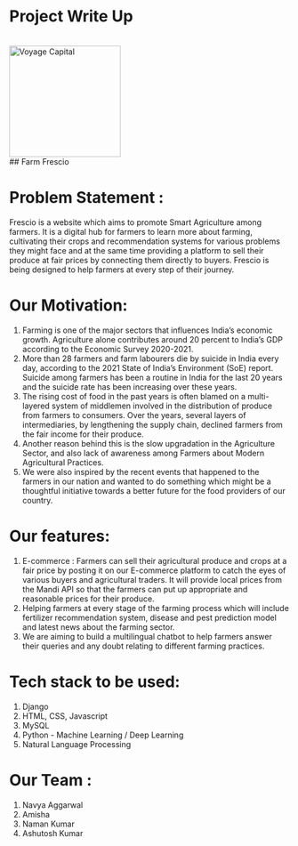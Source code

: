 # Project Write Up
<br>
  <a href=https://github.com/ishaannverma/VoyageCapital><img src="https://drive.google.com/file/d/1eqEOLmCFRUUNUiIhHxjf_An987BjTsdG/view?usp=sharing" alt="Voyage Capital" width="200"></a>
  <br>
## Farm Frescio
 
# Problem Statement :

Frescio is a website which aims to promote Smart Agriculture among farmers. It is a digital hub for farmers to learn more about farming, cultivating their crops and recommendation systems for various problems they might face and at the same time providing a platform to sell their produce at fair prices by connecting them directly to buyers. Frescio is being designed to help farmers at every step of their journey. 

# Our Motivation:

1. Farming is one of the major sectors that influences India’s economic growth. Agriculture alone contributes around 20 percent to India’s GDP according to the Economic Survey 2020-2021.
2. More than 28 farmers and farm labourers die by suicide in India every day, according to the 2021 State of India’s Environment (SoE) report. Suicide among farmers has been a routine in India for the last 20 years and the suicide rate has been increasing over these years. 
3. The rising cost of food in the past years is often blamed on a multi-layered system of middlemen involved in the distribution of produce from farmers to consumers. Over the years, several layers of intermediaries, by lengthening the supply chain, declined farmers from the fair income for their produce.
4. Another reason behind this is the slow upgradation in the Agriculture Sector, and also lack of awareness among Farmers about Modern Agricultural Practices.
5. We were also inspired by the recent events that happened to the farmers in our nation and wanted to do something which might be a thoughtful initiative towards a better future for the food providers of our country.

# Our features:

1. E-commerce : Farmers can sell their agricultural produce and crops at a fair price by posting it on our E-commerce platform to catch the eyes of various buyers and agricultural traders. It will provide local prices from the Mandi API so that the farmers can put up appropriate and reasonable prices for their produce.
2. Helping farmers at every stage of the farming process which will include fertilizer recommendation system, disease and pest prediction model and latest news about the farming sector.
3. We are aiming to build a multilingual chatbot to help farmers answer their queries and any doubt relating to different farming practices.

# Tech stack to be used:
1. Django
2. HTML, CSS, Javascript
3. MySQL 
4. Python - Machine Learning / Deep Learning
5. Natural Language Processing

# Our Team :
1. Navya Aggarwal
2. Amisha
3. Naman Kumar
4. Ashutosh Kumar

